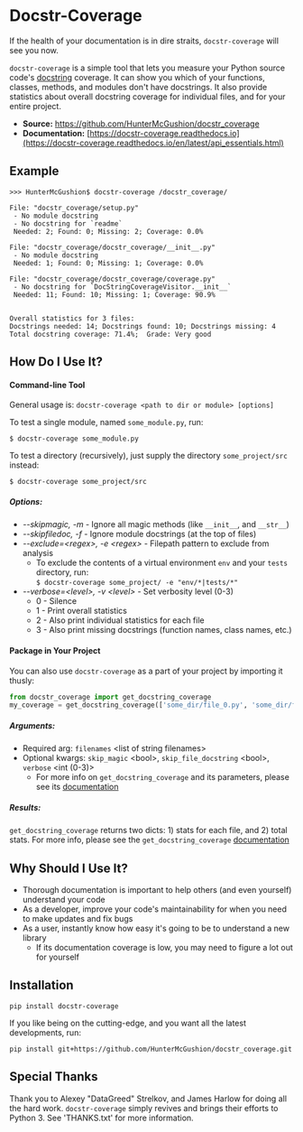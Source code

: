 Docstr-Coverage
===============

If the health of your documentation is in dire straits, `docstr-coverage` will see you now.

`docstr-coverage` is a simple tool that lets you measure your Python source code's
[docstring](http://www.python.org/dev/peps/pep-0257/#what-is-a-docstring) coverage. It can show you which of your functions,
classes, methods, and modules don't have docstrings. It also provide statistics about overall docstring coverage for individual
files, and for your entire project.

* **Source:** https://github.com/HunterMcGushion/docstr_coverage
* **Documentation:** [https://docstr-coverage.readthedocs.io](https://docstr-coverage.readthedocs.io/en/latest/api_essentials.html)

Example
-------
```
>>> HunterMcGushion$ docstr-coverage /docstr_coverage/

File: "docstr_coverage/setup.py"
 - No module docstring
 - No docstring for `readme`
 Needed: 2; Found: 0; Missing: 2; Coverage: 0.0%

File: "docstr_coverage/docstr_coverage/__init__.py"
 - No module docstring
 Needed: 1; Found: 0; Missing: 1; Coverage: 0.0%

File: "docstr_coverage/docstr_coverage/coverage.py"
 - No docstring for `DocStringCoverageVisitor.__init__`
 Needed: 11; Found: 10; Missing: 1; Coverage: 90.9%


Overall statistics for 3 files:
Docstrings needed: 14; Docstrings found: 10; Docstrings missing: 4
Total docstring coverage: 71.4%;  Grade: Very good
```

How Do I Use It?
----------------

#### Command-line Tool
General usage is: `docstr-coverage <path to dir or module> [options]`

To test a single module, named `some_module.py`, run:
```
$ docstr-coverage some_module.py
```
To test a directory (recursively), just supply the directory `some_project/src` instead:
```
$ docstr-coverage some_project/src
```
##### Options:
* *--skipmagic, -m* - Ignore all magic methods (like `__init__`, and `__str__`)
* *--skipfiledoc, -f* - Ignore module docstrings (at the top of files)
* *--exclude=\<regex\>, -e \<regex\>* - Filepath pattern to exclude from analysis
	* To exclude the contents of a virtual environment `env` and your `tests` directory, run:
	<br>```$ docstr-coverage some_project/ -e "env/*|tests/*"```
* *--verbose=\<level\>, -v \<level\>* - Set verbosity level (0-3)
	* 0 - Silence
	* 1 - Print overall statistics
	* 2 - Also print individual statistics for each file
	* 3 - Also print missing docstrings (function names, class names, etc.)

#### Package in Your Project
You can also use `docstr-coverage` as a part of your project by importing it thusly:
```python
from docstr_coverage import get_docstring_coverage
my_coverage = get_docstring_coverage(['some_dir/file_0.py', 'some_dir/file_1.py'])
```
##### Arguments:
* Required arg: `filenames` \<list of string filenames\>
* Optional kwargs: `skip_magic` \<bool\>, `skip_file_docstring` \<bool\>, `verbose` \<int (0-3)\>
	* For more info on `get_docstring_coverage` and its parameters, please see its [documentation](https://docstr-coverage.readthedocs.io/en/latest/api_essentials.html#get-docstring-coverage)

##### Results:
```get_docstring_coverage``` returns two dicts: 1) stats for each file, and 2) total stats.
For more info, please see the `get_docstring_coverage` [documentation](https://docstr-coverage.readthedocs.io/en/latest/api_essentials.html#get-docstring-coverage)

Why Should I Use It?
--------------------
* Thorough documentation is important to help others (and even yourself) understand your code
* As a developer, improve your code's maintainability for when you need to make updates and fix bugs
* As a user, instantly know how easy it's going to be to understand a new library
	* If its documentation coverage is low, you may need to figure a lot out for yourself

Installation
------------
```
pip install docstr-coverage
```
If you like being on the cutting-edge, and you want all the latest developments, run:
```
pip install git+https://github.com/HunterMcGushion/docstr_coverage.git
```

Special Thanks
--------------
Thank you to Alexey "DataGreed" Strelkov, and James Harlow for doing all the hard work.
`docstr-coverage` simply revives and brings their efforts to Python 3. See 'THANKS.txt' for more information.
